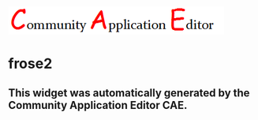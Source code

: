 ![CAE](https://github.com/UpgradeCAEOrg/frontendComponent-frose2/blob/gh-pages/img/logo.png)  

frose2
===================


This widget was automatically generated by the Community Application Editor CAE.  
---------------
